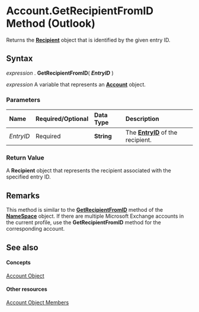 
# Account.GetRecipientFromID Method (Outlook)

Returns the **[Recipient](8cee4d79-ec55-52a4-710b-6456944ca86d.md)** object that is identified by the given entry ID.


## Syntax

 _expression_ . **GetRecipientFromID**( **_EntryID_** )

 _expression_ A variable that represents an **[Account](f624438c-4e45-2822-18b6-bfe8074a33c0.md)** object.


### Parameters



|**Name**|**Required/Optional**|**Data Type**|**Description**|
|:-----|:-----|:-----|:-----|
| _EntryID_|Required| **String**|The  **[EntryID](f71d384c-6e1c-f96c-1415-cf21a0c26712.md)** of the recipient.|

### Return Value

A  **Recipient** object that represents the recipient associated with the specified entry ID.


## Remarks

This method is similar to the  **[GetRecipientFromID](8475e869-ce1f-cd10-0c02-79a6dd5f9a8e.md)** method of the **[NameSpace](f0dcaa19-07f5-5d42-a3bf-2e42b7885644.md)** object. If there are multiple Microsoft Exchange accounts in the current profile, use the **GetRecipientFromID** method for the corresponding account.


## See also


#### Concepts


[Account Object](f624438c-4e45-2822-18b6-bfe8074a33c0.md)
#### Other resources


[Account Object Members](37759c57-d1ec-775c-cbe6-75c8f314d196.md)
